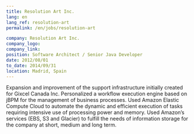 ```yaml
---
title: Resolution Art Inc.
lang: en
lang_ref: resolution-art
permalink: /en/jobs/resolution-art

company: Resolution Art Inc.
company_logo: 
company_link: 
position: Software Architect / Senior Java Developer
date: 2012/08/01
to_date: 2014/09/31
location: Madrid, Spain
---
```

Expansion and improvement of the support infrastructure initially created for Gixcel Canada Inc. Personalized a workflow execution engine based on jBPM for the management of business processes. Used Amazon Elastic Compute Cloud to automate the dynamic and efficient execution of tasks requiring intensive use of processing power and memory. Used Amazon’s services (EBS, S3 and Glacier) to fulfill the needs of information storage for the company at short, medium and long term.
<!--more-->